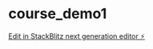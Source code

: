 # course_demo1

[Edit in StackBlitz next generation editor ⚡️](https://stackblitz.com/~/github.com/Stephenjamws/course_demo1)